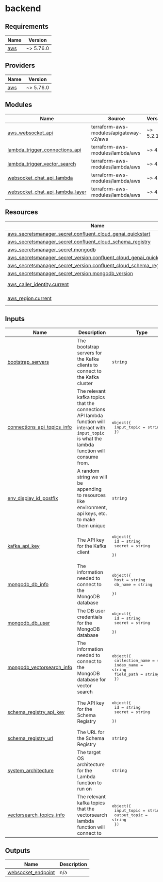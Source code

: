 # backend

<!-- BEGINNING OF PRE-COMMIT-TERRAFORM DOCS HOOK -->
## Requirements

| Name | Version |
|------|---------|
| <a name="requirement_aws"></a> [aws](#requirement\_aws) | ~> 5.76.0 |

## Providers

| Name | Version |
|------|---------|
| <a name="provider_aws"></a> [aws](#provider\_aws) | ~> 5.76.0 |

## Modules

| Name | Source | Version |
|------|--------|---------|
| <a name="module_aws_websocket_api"></a> [aws\_websocket\_api](#module\_aws\_websocket\_api) | terraform-aws-modules/apigateway-v2/aws | ~> 5.2.1 |
| <a name="module_lambda_trigger_connections_api"></a> [lambda\_trigger\_connections\_api](#module\_lambda\_trigger\_connections\_api) | terraform-aws-modules/lambda/aws | ~> 4.0 |
| <a name="module_lambda_trigger_vector_search"></a> [lambda\_trigger\_vector\_search](#module\_lambda\_trigger\_vector\_search) | terraform-aws-modules/lambda/aws | ~> 4.0 |
| <a name="module_websocket_chat_api_lambda"></a> [websocket\_chat\_api\_lambda](#module\_websocket\_chat\_api\_lambda) | terraform-aws-modules/lambda/aws | ~> 4.0 |
| <a name="module_websocket_chat_api_lambda_layer"></a> [websocket\_chat\_api\_lambda\_layer](#module\_websocket\_chat\_api\_lambda\_layer) | terraform-aws-modules/lambda/aws | ~> 4.0 |

## Resources

| Name | Type |
|------|------|
| [aws_secretsmanager_secret.confluent_cloud_genai_quickstart](https://registry.terraform.io/providers/hashicorp/aws/latest/docs/resources/secretsmanager_secret) | resource |
| [aws_secretsmanager_secret.confluent_cloud_schema_registry](https://registry.terraform.io/providers/hashicorp/aws/latest/docs/resources/secretsmanager_secret) | resource |
| [aws_secretsmanager_secret.mongodb](https://registry.terraform.io/providers/hashicorp/aws/latest/docs/resources/secretsmanager_secret) | resource |
| [aws_secretsmanager_secret_version.confluent_cloud_genai_quickstart_version](https://registry.terraform.io/providers/hashicorp/aws/latest/docs/resources/secretsmanager_secret_version) | resource |
| [aws_secretsmanager_secret_version.confluent_cloud_schema_registry_version](https://registry.terraform.io/providers/hashicorp/aws/latest/docs/resources/secretsmanager_secret_version) | resource |
| [aws_secretsmanager_secret_version.mongodb_version](https://registry.terraform.io/providers/hashicorp/aws/latest/docs/resources/secretsmanager_secret_version) | resource |
| [aws_caller_identity.current](https://registry.terraform.io/providers/hashicorp/aws/latest/docs/data-sources/caller_identity) | data source |
| [aws_region.current](https://registry.terraform.io/providers/hashicorp/aws/latest/docs/data-sources/region) | data source |

## Inputs

| Name | Description | Type | Default | Required |
|------|-------------|------|---------|:--------:|
| <a name="input_bootstrap_servers"></a> [bootstrap\_servers](#input\_bootstrap\_servers) | The bootstrap servers for the Kafka clients to connect to the Kafka cluster | `string` | n/a | yes |
| <a name="input_connections_api_topics_info"></a> [connections\_api\_topics\_info](#input\_connections\_api\_topics\_info) | The relevant kafka topics that the connections API lambda function will interact with. `input_topic` is what the lambda function will consume from. | <pre>object({<br/>    input_topic = string<br/>  })</pre> | n/a | yes |
| <a name="input_env_display_id_postfix"></a> [env\_display\_id\_postfix](#input\_env\_display\_id\_postfix) | A random string we will be appending to resources like environment, api keys, etc. to make them unique | `string` | n/a | yes |
| <a name="input_kafka_api_key"></a> [kafka\_api\_key](#input\_kafka\_api\_key) | The API key for the Kafka client | <pre>object({<br/>    id     = string<br/>    secret = string<br/>  })</pre> | n/a | yes |
| <a name="input_mongodb_db_info"></a> [mongodb\_db\_info](#input\_mongodb\_db\_info) | The information needed to connect to the MongoDB database | <pre>object({<br/>    host    = string<br/>    db_name = string<br/>  })</pre> | n/a | yes |
| <a name="input_mongodb_db_user"></a> [mongodb\_db\_user](#input\_mongodb\_db\_user) | The DB user credentials for the MongoDB database | <pre>object({<br/>    id     = string<br/>    secret = string<br/>  })</pre> | n/a | yes |
| <a name="input_mongodb_vectorsearch_info"></a> [mongodb\_vectorsearch\_info](#input\_mongodb\_vectorsearch\_info) | The information needed to connect to the MongoDB database for vector search | <pre>object({<br/>    collection_name = string<br/>    index_name      = string<br/>    field_path      = string<br/>  })</pre> | n/a | yes |
| <a name="input_schema_registry_api_key"></a> [schema\_registry\_api\_key](#input\_schema\_registry\_api\_key) | The API key for the Schema Registry | <pre>object({<br/>    id     = string<br/>    secret = string<br/>  })</pre> | n/a | yes |
| <a name="input_schema_registry_url"></a> [schema\_registry\_url](#input\_schema\_registry\_url) | The URL for the Schema Registry | `string` | n/a | yes |
| <a name="input_system_architecture"></a> [system\_architecture](#input\_system\_architecture) | The target OS architecture for the Lambda function to run on | `string` | n/a | yes |
| <a name="input_vectorsearch_topics_info"></a> [vectorsearch\_topics\_info](#input\_vectorsearch\_topics\_info) | The relevant kafka topics that the vectorsearch lambda function will connect to | <pre>object({<br/>    input_topic  = string<br/>    output_topic = string<br/>  })</pre> | n/a | yes |

## Outputs

| Name | Description |
|------|-------------|
| <a name="output_websocket_endpoint"></a> [websocket\_endpoint](#output\_websocket\_endpoint) | n/a |
<!-- END OF PRE-COMMIT-TERRAFORM DOCS HOOK -->
